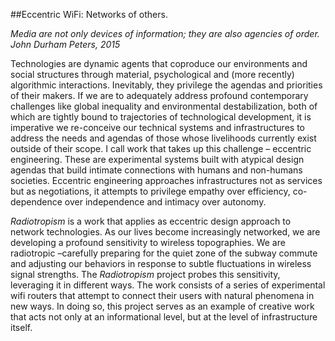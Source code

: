 ##Eccentric WiFi: Networks of others.

_Media are not only devices of information; they are also agencies of order._  
_John Durham Peters, 2015_

 
Technologies are dynamic agents that coproduce our environments and social structures through material, psychological and (more recently) algorithmic interactions. Inevitably, they privilege the agendas and priorities of their makers. If we are to adequately address profound contemporary challenges like global inequality and environmental destabilization, both of which are tightly bound to trajectories of technological development, it is imperative we re-conceive our technical systems and infrastructures to address the needs and agendas of those whose livelihoods currently exist outside of their scope. I call work that takes up this challenge – eccentric engineering. These are experimental systems built with atypical design agendas that build intimate connections with humans and non-humans societies. Eccentric engineering approaches infrastructures not as services but as negotiations, it attempts to privilege empathy over efficiency, co-dependence over independence and intimacy over autonomy. 

_Radiotropism_ is a work that applies as eccentric design approach to network technologies. As our lives become increasingly networked, we are developing a profound sensitivity to wireless topographies. We are radiotropic –carefully preparing for the quiet zone of the subway commute and adjusting our behaviors in response to subtle fluctuations in wireless signal strengths. The _Radiotropism_ project probes this sensitivity, leveraging it in different ways. The work consists of a series of experimental wifi routers that attempt to connect their users with natural phenomena in new ways. In doing so, this project serves as an example of creative work that acts not only at an informational level, but at the level of infrastructure itself. 
